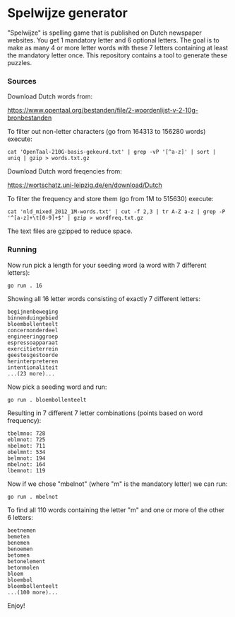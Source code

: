 # Spelwijze generator

"Spelwijze" is spelling game that is published on Dutch newspaper websites. You get 1 mandatory letter and 6 optional letters. The goal is to make as many 4 or more letter words with these 7 letters containing at least the mandatory letter once. This repository contains a tool to generate these puzzles.

### Sources

Download Dutch words from:

https://www.opentaal.org/bestanden/file/2-woordenlijst-v-2-10g-bronbestanden

To filter out non-letter characters (go from 164313 to 156280 words) execute:

    cat 'OpenTaal-210G-basis-gekeurd.txt' | grep -vP '[^a-z]' | sort | uniq | gzip > words.txt.gz

Download Dutch word freqencies from:

https://wortschatz.uni-leipzig.de/en/download/Dutch

To filter the frequency and store them (go from 1M to 515630) execute:

    cat 'nld_mixed_2012_1M-words.txt' | cut -f 2,3 | tr A-Z a-z | grep -P '^[a-z]+\t[0-9]+$' | gzip > wordfreq.txt.gz

The text files are gzipped to reduce space.

### Running

Now run pick a length for your seeding word (a word with 7 different letters):

    go run . 16

Showing all 16 letter words consisting of exactly 7 different letters:

    begijnenbeweging
    binnenduingebied
    bloembollenteelt
    concernonderdeel
    engineeringgroep
    espressoapparaat
    exercitieterrein
    geestesgestoorde
    herinterpreteren
    intentionaliteit
    ...(23 more)...

Now pick a seeding word and run:

    go run . bloembollenteelt

Resulting in 7 different 7 letter combinations (points based on word frequency):

    tbelmno: 728
    eblmnot: 725
    nbelmot: 711
    obelmnt: 534
    belmnot: 194
    mbelnot: 164
    lbemnot: 119

Now if we chose "mbelnot" (where "m" is the mandatory letter) we can run:

    go run . mbelnot

To find all 110 words containing the letter "m" and one or more of the other 6 letters:

    beetnemen
    bemeten
    benemen
    benoemen
    betomen
    betonelement
    betonmolen
    bloem
    bloembol
    bloembollenteelt
    ...(100 more)...

Enjoy!
